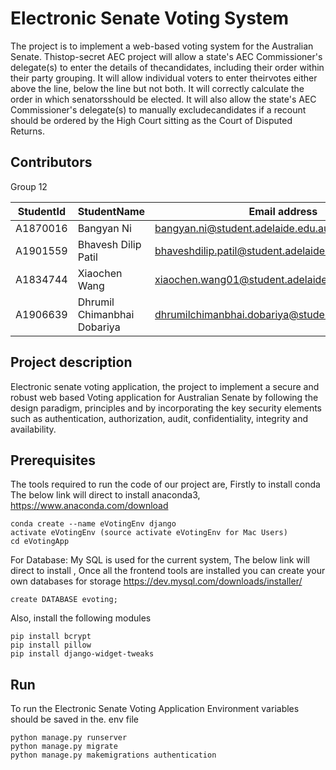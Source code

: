 # Electronic Senate Voting System
The project is to implement a web-based voting system for the Australian Senate. Thistop-secret AEC project will allow a state's AEC Commissioner's delegate(s) to enter the details of thecandidates, including their order within their party grouping. It will allow individual voters to enter theirvotes either above the line, below the line but not both. It will correctly calculate the order in which senatorsshould be elected. It will also allow the state's AEC Commissioner's delegate(s) to manually excludecandidates if a recount should be ordered by the High Court sitting as the Court of Disputed Returns.
## Contributors
Group 12

| StudentId | StudentName                 | Email address                                       |
| --------- | ----------------------------| ----------------------------------------------------|
| A1870016  | Bangyan Ni                  | bangyan.ni@student.adelaide.edu.au                  |
| A1901559  | Bhavesh Dilip Patil         | bhaveshdilip.patil@student.adelaide.edu.au          |
| A1834744  | Xiaochen Wang               | xiaochen.wang01@student.adelaide.edu.au             |
| A1906639  | Dhrumil Chimanbhai Dobariya | dhrumilchimanbhai.dobariya@student.adelaide.edu.au  |


## Project description
Electronic senate voting application, the project to implement a secure and robust web based Voting application for Australian Senate by following the design paradigm, principles and by incorporating the key security elements such as authentication, authorization, audit, confidentiality, integrity and availability.

## Prerequisites
The tools required to run the code of our project are,
Firstly to install conda
The below link will direct to install anaconda3,
https://www.anaconda.com/download
```
conda create --name eVotingEnv django
activate eVotingEnv (source activate eVotingEnv for Mac Users)
cd eVotingApp
```
For Database: 
My SQL is used for the current system,
The below link will direct to install , Once all the frontend tools are installed you can create your own databases for storage
https://dev.mysql.com/downloads/installer/

```
create DATABASE evoting;
```
Also, install the following modules 
```
pip install bcrypt
pip install pillow
pip install django-widget-tweaks
```

## Run
To run the Electronic Senate Voting Application
Environment variables should be saved in the. env file
```
python manage.py runserver
python manage.py migrate
python manage.py makemigrations authentication
```

